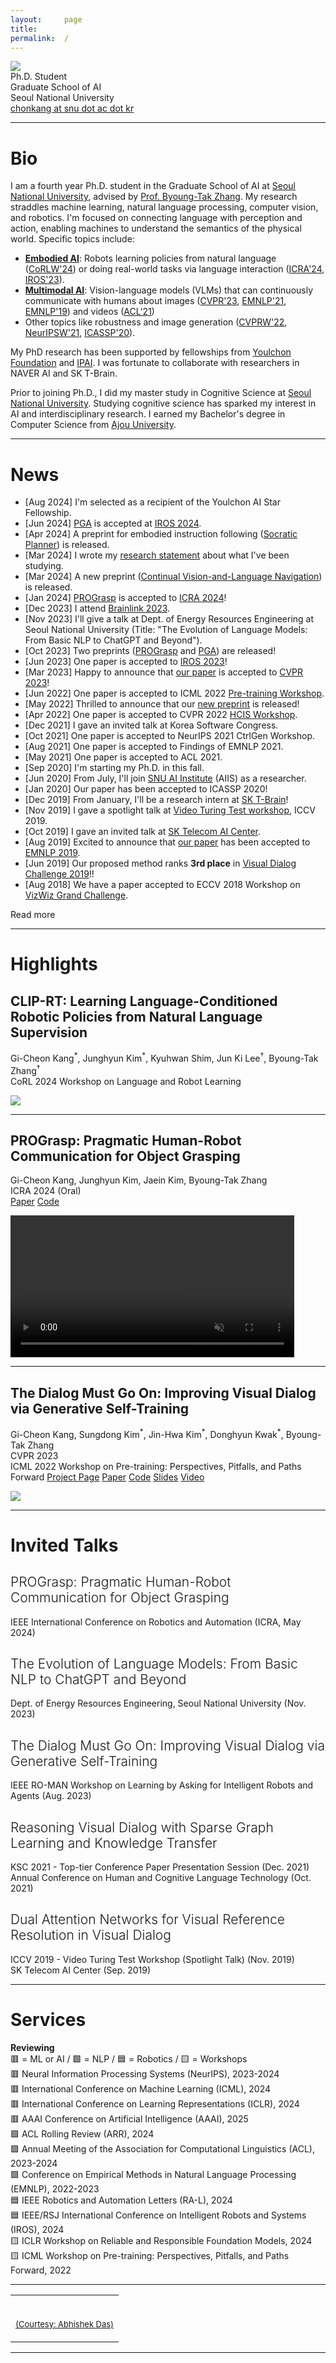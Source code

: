 ```yaml
---
layout:     page
title:
permalink:  /
---
```


<div class="row">
    <div class="col-md-4 col-sm-6 col-12">
        <img src="/img/cover2.jpg" class="profile">
    </div>
    <div class="col-md-8 col-sm-6 col-12" style="margin-bottom: 0;">
        Ph.D. Student<br>
        Graduate School of AI<br>
        Seoul National University<br>
        <a target="_blank" href="mailto:chonkang@snu.ac.kr">chonkang at snu dot ac dot kr</a>
    </div>
</div>
<hr>


<a name="/bio"></a>

# Bio

I am a fourth year Ph.D. student in the Graduate School of AI at [Seoul National University][1], advised by [Prof. Byoung-Tak Zhang][3]. My research straddles machine learning, natural language processing, computer vision, and robotics. I'm focused on connecting language with perception and action, enabling machines to understand the semantics of the physical world. Specific topics include: 

- **[Embodied AI][embodied_ai]**: Robots learning policies from natural language ([CoRLW'24][cliprt]) or doing real-world tasks via language interaction ([ICRA'24][prograsp], [IROS'23][gvcci]). 
- **[Multimodal AI][multimodal_ai]**: Vision-language models (VLMs) that can continuously communicate with humans about images ([CVPR'23][gst], [EMNLP'21][sglkt], [EMNLP'19][dan]) and videos ([ACL'21][masn])
- Other topics like robustness and image generation ([CVPRW'22][sfa], [NeurIPSW'21][c3], [ICASSP'20][lpart]).    

My PhD research has been supported by fellowships from [Youlchon Foundation][youlchon] and [IPAI][ipai]. I was fortunate to collaborate with researchers in NAVER AI and SK T-Brain.

Prior to joining Ph.D., I did my master study in Cognitive Science at [Seoul National University][1]. Studying cognitive science has sparked my interest in AI and interdisciplinary research. I earned my Bachelor's degree in Computer Science from [Ajou University][5].


<!-- <p style='text-align:center; color:#9A2617; font-weight:bold'>I'm actively looking for Ph.D. internship positions in 2024! Please let me know if you have any opportunities for me.</p> -->

---

<a name="/news"></a>

# News

- [Aug 2024] I'm selected as a recipient of the Youlchon AI Star Fellowship.
- [Jun 2024] <a href="https://arxiv.org/abs/2310.12547">PGA</a> is accepted at <a href="https://iros2024-abudhabi.org">IROS 2024</a>.
- [Apr 2024] A preprint for embodied instruction following (<a href="https://arxiv.org/abs/2404.15190">Socratic Planner</a>) is released.
- [Mar 2024] I wrote my <a target="_blank" href="docs/Research_Statement_GCKANG.pdf">research statement</a> about what I've been studying.  
- [Mar 2024] A new preprint (<a href="https://arxiv.org/abs/2403.15049">Continual Vision-and-Language Navigation</a>) is released.
- [Jan 2024] <a href="https://arxiv.org/abs/2309.07759">PROGrasp</a> is accepted to <a href="https://2024.ieee-icra.org">ICRA 2024</a>!
- [Dec 2023] I attend <a href="https://sites.google.com/g.skku.edu/brainlink2023/">Brainlink 2023</a>.
- [Nov 2023] I'll give a talk at Dept. of Energy Resources Engineering at Seoul National University (Title: "The Evolution of Language Models:
From Basic NLP to ChatGPT and Beyond").
- [Oct 2023] Two preprints (<a href="https://arxiv.org/abs/2309.07759">PROGrasp</a> and <a href="https://arxiv.org/abs/2310.12547">PGA</a>) are released! 
- [Jun 2023] One paper is accepted to <a href="https://ieee-iros.org">IROS 2023</a>!
- [Mar 2023] Happy to announce that <a href="https://arxiv.org/abs/2205.12502">our paper</a> is accepted to <a href="https://cvpr2023.thecvf.com">CVPR 2023</a>!
- [Jun 2022] One paper is accepted to ICML 2022 <a href="[https://sites.google.com/nycu.edu.tw/hcis/home](https://pretraining.github.io)">Pre-training Workshop</a>.
- [May 2022] Thrilled to announce that our <a href="https://arxiv.org/abs/2205.12502">new preprint</a> is released!
- [Apr 2022] One paper is accepted to CVPR 2022 <a href="https://sites.google.com/nycu.edu.tw/hcis/home">HCIS Workshop</a>.
- [Dec 2021] I gave an invited talk at Korea Software Congress.
- [Oct 2021] One paper is accepted to NeurIPS 2021 CtrlGen Workshop.
- [Aug 2021] One paper is accepted to Findings of EMNLP 2021.
- [May 2021] One paper is accepted to ACL 2021.
- [Sep 2020] I'm starting my Ph.D. in this fall.
- [Jun 2020] From July, I'll join <a href="https://aiis.snu.ac.kr">SNU AI Institute</a> (AIIS) as a researcher.
- [Jan 2020] Our paper has been accepted to ICASSP 2020!
- [Dec 2019] From January, I'll be a research intern at <a href="https://www.skt.ai">SK T-Brain</a>!
- [Nov 2019] I gave a spotlight talk at <a href="https://videoturingtest.github.io">Video Turing Test workshop</a>, ICCV 2019.
- [Oct 2019] I gave an invited talk at <a href="https://www.skt.ai">SK Telecom AI Center</a>.
- [Aug 2019] Excited to announce that <a href="https://arxiv.org/abs/1902.09368">our paper</a> has been accepted to <a href="https://www.emnlp-ijcnlp2019.org/">EMNLP 2019</a>.
- [Jun 2019] Our proposed method ranks <b>3rd place</b> in <a href="https://visualdialog.org/challenge/2019">Visual Dialog Challenge 2019</a>!!
- [Aug 2018] We have a paper accepted to ECCV 2018 Workshop on <a href="http://vizwiz.org/workshop/">VizWiz Grand Challenge</a>.

<div id="read-more-button">
    <a nohref>Read more</a>
</div>

<hr>


# Highlights



<a name="/cliprt"></a>
<h2 class="pubt">CLIP-RT: Learning Language-Conditioned Robotic Policies from Natural Language Supervision</h2>
<p class="pubd">
    <span class="authors"><span class="u">Gi-Cheon Kang<sup>*</sup></span>, Junghyun Kim<sup>*</sup>, Kyuhwan Shim, Jun Ki Lee<sup>&dagger;</sup>, Byoung-Tak Zhang<sup>&dagger;</sup></span><br>
    <span class="conf">CoRL 2024 Workshop on Language and Robot Learning</span>
</p>
<img src="/img/cliprt_overview.png">
<hr>


<a name="prograsp"></a>
<h2 class="pubt">PROGrasp: Pragmatic Human-Robot Communication for Object Grasping</h2>
<p class="pubd">
    <span class="authors"><span class="u">Gi-Cheon Kang</span>, Junghyun Kim, Jaein Kim, Byoung-Tak Zhang</span><br>
    <span class="conf">ICRA 2024 (Oral)</span><br>
    <span class="links">
        <a target="_blank" href="https://arxiv.org/abs/2309.07759">Paper</a>
        <a target="_blank" href="https://github.com/gicheonkang/prograsp">Code</a>
    </span>
</p>
<video playsinline autoplay muted loop style="width: 90%" class="webby">
    <source src="/img/prograsp_overview.mp4" type="video/mp4"></source>
</video>
<hr>

<a name="/gst"></a>
<h2 class="pubt">The Dialog Must Go On: Improving Visual Dialog via Generative Self-Training</h2>
<p class="pubd">
    <span class="authors"><span class="u">Gi-Cheon Kang</span>, Sungdong Kim<sup>*</sup>, Jin-Hwa Kim<sup>*</sup>, Donghyun Kwak<sup>*</sup>, Byoung-Tak Zhang</span><br>
    <span class="conf">CVPR 2023</span><br>
    <span class="conf">ICML 2022 Workshop on Pre-training: Perspectives, Pitfalls, and Paths Forward</span>
    <span class="links">
        <a target="_blank" href="https://gicheonkang.com/projects/gst/">Project Page</a>
        <a target="_blank" href="https://arxiv.org/abs/2205.12502">Paper</a>
        <a target="_blank" href="https://github.com/gicheonkang/gst-visdial">Code</a>
        <a target="_blank" href="https://docs.google.com/viewer?url=https://raw.githubusercontent.com/gicheonkang/gicheonkang.github.io/master/docs/GST-23-slide.pdf">Slides</a>
        <a target="_blank" href="https://youtu.be/SrOzZRyqezs">Video</a>
    </span>
</p>
<img src="/img/gst_overview.gif">
<hr>




<a name="/talks"></a>

# Invited Talks

<div class="row">
    <div class="col-sm-12">
        <h2 class="talkt" style="font-weight:300;">PROGrasp: Pragmatic Human-Robot Communication for Object Grasping</h2>
        <p class="talkd">
            IEEE International Conference on Robotics and Automation (ICRA, May 2024)
        </p>
    </div>
</div>

<div class="row">
    <div class="col-sm-12">
        <h2 class="talkt" style="font-weight:300;">The Evolution of Language Models: From Basic NLP to ChatGPT and Beyond</h2>
        <p class="talkd">
            Dept. of Energy Resources Engineering, Seoul National University (Nov. 2023)
        </p>
    </div>
</div>
         
<div class="row">
    <div class="col-sm-12">
        <h2 class="talkt" style="font-weight:300;">The Dialog Must Go On: Improving Visual Dialog via Generative Self-Training</h2>
        <p class="talkd">
            IEEE RO-MAN Workshop on Learning by Asking for Intelligent Robots and Agents (Aug. 2023)
        </p>
    </div>
</div>

<div class="row">
    <div class="col-sm-12">
        <h2 class="talkt" style="font-weight:300;">Reasoning Visual Dialog with Sparse Graph Learning and Knowledge Transfer</h2>
        <p class="talkd">
            KSC 2021 - Top-tier Conference Paper Presentation Session (Dec. 2021) <br>
            Annual Conference on Human and Cognitive Language Technology (Oct. 2021)
        </p>
    </div>
</div>

<div class="row">
    <div class="col-sm-12">
        <h2 class="talkt" style="font-weight:300;">Dual Attention Networks for Visual Reference Resolution in Visual Dialog</h2>
        <p class="talkd">
            ICCV 2019 - Video Turing Test Workshop (Spotlight Talk) (Nov. 2019) <br>
            SK Telecom AI Center (Sep. 2019)
        </p>
    </div>
</div>
<hr>


<a name="/services"></a>

# Services

<div class="row">
    <div class="col-xs-12">
        <div class="talkt">
            <b>Reviewing</b><br>
            &#128997; = ML or AI / &#129001; = NLP / &#128998; = Robotics / &#129000; = Workshops
        </div>
        <div class="talkt">
            &#128997; Neural Information Processing Systems (NeurIPS), 2023-2024
        </div>
        <div class="talkt">
            &#128997; International Conference on Machine Learning (ICML), 2024
        </div>
        <div class="talkt">
            &#128997; International Conference on Learning Representations (ICLR), 2024
        </div>
        <div class="talkt">
            &#128997; AAAI Conference on Artificial Intelligence (AAAI), 2025
        </div>
        <div class="talkt">
            &#129001; ACL Rolling Review (ARR), 2024
        </div>
        <div class="talkt">
            &#129001; Annual Meeting of the Association for Computational Linguistics (ACL), 2023-2024
        </div>
        <div class="talkt">
            &#129001; Conference on Empirical Methods in Natural Language Processing (EMNLP), 2022-2023
        </div>
        <div class="talkt">
            &#128998; IEEE Robotics and Automation Letters (RA-L), 2024
        </div>
        <div class="talkt">
            &#128998; IEEE/RSJ International Conference on Intelligent Robots and Systems (IROS), 2024
        </div>
        <div class="talkt">
            &#129000; ICLR Workshop on Reliable and Responsible Foundation Models, 2024
        </div>
        <div class="talkt">
            &#129000; ICML Workshop on Pre-training: Perspectives, Pitfalls, and Paths Forward, 2022
        </div>
    </div>
</div>
<hr>


<table width="100%" align="center" border="0" cellspacing="0" cellpadding="20">
    <tr>
      <td>
        <br>
        <p align="right"><font size="2">
          <a href="https://abhishekdas.com/">(Courtesy: Abhishek Das)</a>
          </font>
        </p>
      </td>
    </tr>
</table>

<script src="/js/jquery.min.js"></script>
<script type="text/javascript">
    $('ul:gt(0) li:gt(12)').hide();
    $('#read-more-button > a').click(function() {
        $('ul:gt(0) li:gt(12)').show();
        $('#read-more-button').hide();
    });
</script>

---

[1]: http://en.snu.ac.kr
[2]: https://aiis.snu.ac.kr/eng/
[3]: https://bi.snu.ac.kr/~btzhang/
[4]: https://gicheonkang.com
[5]: http://www.ajou.ac.kr/en/
[embodied_ai]: https://embodied-ai.org
[multimodal_ai]: https://arxiv.org/abs/2309.10020
[gvcci]: https://arxiv.org/abs/2307.05963
[prograsp]: https://arxiv.org/abs/2309.07759
[gst]: https://arxiv.org/abs/2205.12502
[sglkt]: https://arxiv.org/abs/2004.06698
[masn]: https://aclanthology.org/2021.acl-long.481
[dan]: https://www.aclweb.org/anthology/D19-1209
[lpart]: https://arxiv.org/abs/2005.02137
[c3]: https://ctrlgenworkshop.github.io/camready/40/CameraReady/NIPS_Workshop_camera_ready.pdf
[sfa]: https://openaccess.thecvf.com/content/CVPR2022W/HCIS/papers/Lee_Improving_Robustness_to_Texture_Bias_via_Shape-Focused_Augmentation_CVPRW_2022_paper.pdf
[youlchon]: https://eng.nongshim.com/sustainability/people/youlchon
[ipai]: https://gsai.snu.ac.kr/en/
[cliprt]: https://openreview.net/pdf?id=yTxAvsW6DP 
